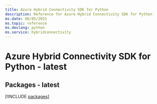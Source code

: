 ```yaml
---
title: Azure Hybrid Connectivity SDK for Python
description: Reference for Azure Hybrid Connectivity SDK for Python
ms.date: 08/05/2025
ms.topic: reference
ms.devlang: python
ms.service: hybridconnectivity
---
```

# Azure Hybrid Connectivity SDK for Python - latest
## Packages - latest
[!INCLUDE [packages](hybrid-connectivity-index.md)]